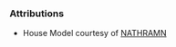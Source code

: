 ### Attributions
- House Model courtesy of [NATHRAMN](https://sketchfab.com/3d-models/free-game-ready-low-poly-medieval-house-c73ab42ddc90403aa6d5b79d79970e84)